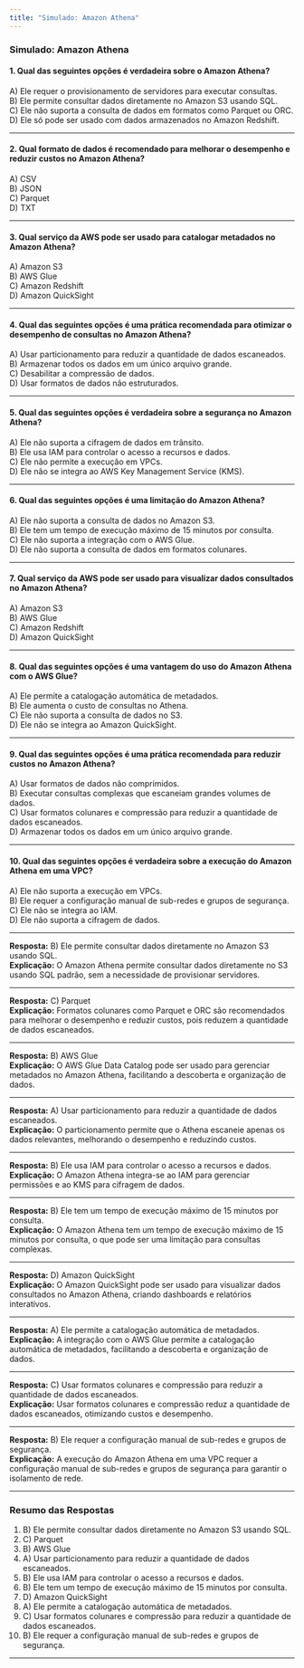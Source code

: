 ```yaml
---
title: "Simulado: Amazon Athena"
---
```


### **Simulado: Amazon Athena**

#### **1. Qual das seguintes opções é verdadeira sobre o Amazon Athena?**
A) Ele requer o provisionamento de servidores para executar consultas.  
B) Ele permite consultar dados diretamente no Amazon S3 usando SQL.  
C) Ele não suporta a consulta de dados em formatos como Parquet ou ORC.  
D) Ele só pode ser usado com dados armazenados no Amazon Redshift.  

---

#### **2. Qual formato de dados é recomendado para melhorar o desempenho e reduzir custos no Amazon Athena?**
A) CSV  
B) JSON  
C) Parquet  
D) TXT  

---

#### **3. Qual serviço da AWS pode ser usado para catalogar metadados no Amazon Athena?**
A) Amazon S3  
B) AWS Glue  
C) Amazon Redshift  
D) Amazon QuickSight  

---

#### **4. Qual das seguintes opções é uma prática recomendada para otimizar o desempenho de consultas no Amazon Athena?**
A) Usar particionamento para reduzir a quantidade de dados escaneados.  
B) Armazenar todos os dados em um único arquivo grande.  
C) Desabilitar a compressão de dados.  
D) Usar formatos de dados não estruturados.  

---

#### **5. Qual das seguintes opções é verdadeira sobre a segurança no Amazon Athena?**
A) Ele não suporta a cifragem de dados em trânsito.  
B) Ele usa IAM para controlar o acesso a recursos e dados.  
C) Ele não permite a execução em VPCs.  
D) Ele não se integra ao AWS Key Management Service (KMS). 

---

#### **6. Qual das seguintes opções é uma limitação do Amazon Athena?**
A) Ele não suporta a consulta de dados no Amazon S3.  
B) Ele tem um tempo de execução máximo de 15 minutos por consulta.  
C) Ele não suporta a integração com o AWS Glue.  
D) Ele não suporta a consulta de dados em formatos colunares.  

---

#### **7. Qual serviço da AWS pode ser usado para visualizar dados consultados no Amazon Athena?**
A) Amazon S3  
B) AWS Glue  
C) Amazon Redshift  
D) Amazon QuickSight  

---

#### **8. Qual das seguintes opções é uma vantagem do uso do Amazon Athena com o AWS Glue?**
A) Ele permite a catalogação automática de metadados.  
B) Ele aumenta o custo de consultas no Athena.  
C) Ele não suporta a consulta de dados no S3.  
D) Ele não se integra ao Amazon QuickSight.  

---

#### **9. Qual das seguintes opções é uma prática recomendada para reduzir custos no Amazon Athena?**
A) Usar formatos de dados não comprimidos.  
B) Executar consultas complexas que escaneiam grandes volumes de dados.  
C) Usar formatos colunares e compressão para reduzir a quantidade de dados escaneados.  
D) Armazenar todos os dados em um único arquivo grande.  

---

#### **10. Qual das seguintes opções é verdadeira sobre a execução do Amazon Athena em uma VPC?**
A) Ele não suporta a execução em VPCs.  
B) Ele requer a configuração manual de sub-redes e grupos de segurança.  
C) Ele não se integra ao IAM.  
D) Ele não suporta a cifragem de dados.  

---

**Resposta:** B) Ele permite consultar dados diretamente no Amazon S3 usando SQL.  
**Explicação:** O Amazon Athena permite consultar dados diretamente no S3 usando SQL padrão, sem a necessidade de provisionar servidores.

---

**Resposta:** C) Parquet  
**Explicação:** Formatos colunares como Parquet e ORC são recomendados para melhorar o desempenho e reduzir custos, pois reduzem a quantidade de dados escaneados.

---

**Resposta:** B) AWS Glue  
**Explicação:** O AWS Glue Data Catalog pode ser usado para gerenciar metadados no Amazon Athena, facilitando a descoberta e organização de dados.

---

**Resposta:** A) Usar particionamento para reduzir a quantidade de dados escaneados.  
**Explicação:** O particionamento permite que o Athena escaneie apenas os dados relevantes, melhorando o desempenho e reduzindo custos.

---

**Resposta:** B) Ele usa IAM para controlar o acesso a recursos e dados.  
**Explicação:** O Amazon Athena integra-se ao IAM para gerenciar permissões e ao KMS para cifragem de dados.

---

**Resposta:** B) Ele tem um tempo de execução máximo de 15 minutos por consulta.  
**Explicação:** O Amazon Athena tem um tempo de execução máximo de 15 minutos por consulta, o que pode ser uma limitação para consultas complexas.

---

**Resposta:** D) Amazon QuickSight  
**Explicação:** O Amazon QuickSight pode ser usado para visualizar dados consultados no Amazon Athena, criando dashboards e relatórios interativos.

---

**Resposta:** A) Ele permite a catalogação automática de metadados.  
**Explicação:** A integração com o AWS Glue permite a catalogação automática de metadados, facilitando a descoberta e organização de dados.

---

**Resposta:** C) Usar formatos colunares e compressão para reduzir a quantidade de dados escaneados.  
**Explicação:** Usar formatos colunares e compressão reduz a quantidade de dados escaneados, otimizando custos e desempenho.

---

**Resposta:** B) Ele requer a configuração manual de sub-redes e grupos de segurança.  
**Explicação:** A execução do Amazon Athena em uma VPC requer a configuração manual de sub-redes e grupos de segurança para garantir o isolamento de rede.

---

### **Resumo das Respostas**
1. B) Ele permite consultar dados diretamente no Amazon S3 usando SQL.  
2. C) Parquet  
3. B) AWS Glue  
4. A) Usar particionamento para reduzir a quantidade de dados escaneados.  
5. B) Ele usa IAM para controlar o acesso a recursos e dados.  
6. B) Ele tem um tempo de execução máximo de 15 minutos por consulta.  
7. D) Amazon QuickSight  
8. A) Ele permite a catalogação automática de metadados.  
9. C) Usar formatos colunares e compressão para reduzir a quantidade de dados escaneados.  
10. B) Ele requer a configuração manual de sub-redes e grupos de segurança.  

---
